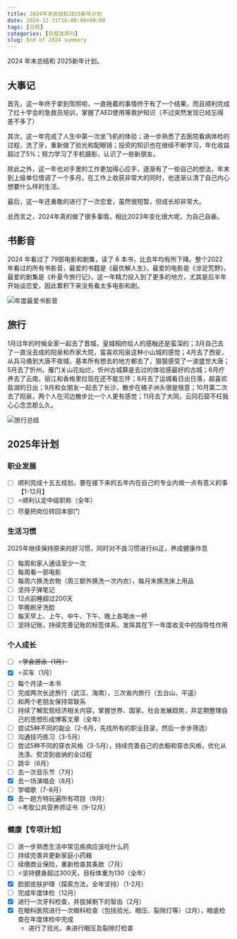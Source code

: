 ```yaml
---
title: 2024年末总结和2025新年计划
date: 2024-12-31T16:08:00+08:00
tags: [日程]
categories: [日程及周刊]
slug: End of 2024 summary
---
```


2024 年末总结和 2025新年计划。

<!--more-->

## 大事记

首先，这一年终于拿到驾照啦，一直拖着的事情终于有了一个结果，而且顺利完成了红十字会的急救员培训，掌握了AED使用等救护知识（不过突然发现已经忘得差不多了）

其次，这一年完成了人生中第一次坐飞机的体验；进一步熟悉了去医院看病体检的过程，洗了牙，重新做了验光和配眼镜；投资的知识也在继续不断学习，年化收益超过了5%；努力学习了手机摄影，认识了一些新朋友。

除此之外，这一年也对手里的工作更加得心应手，逐渐有了一些自己的想法，年末到上级单位借调了一个多月，在工作上收获非常大的同时，也逐渐认清了自己内心想要什么样的生活。

最后，这一年还勇敢的进行了一次恋爱，虽然很短暂，但成长却非常大。

总而言之，2024年真的做了很多事情，相比2023年变化很大呢，为自己自豪。

## 书影音

2024 年看过了 79部电影和剧集，读了 6 本书，比去年均有所下降。整个2022 年看过的所有书影音，最爱的书籍是《最优解人生》，最爱的电影是《涉足荒野》，最爱的剧集是《朴夏今旅行记》，这一年精力投入到了更多的地方，尤其是后半年开始谈恋爱，因此累积下来没有看太多电影和剧。

![年度最爱书影音](https://picped-1301226557.cos.ap-beijing.myqcloud.com/ZK_20241231_年度最爱书影音.png)

## 旅行

1月过年的时候全家一起去了晋城，皇城相府给人的感触还是蛮深的；3月自己去了一直没去成的阳泉和乔家大院，蛮喜欢阳泉这种小山城的感觉；4月去了西安，从兵马俑到大唐不夜城，基本所有想去的地方都去了，狠狠感受了一波盛世大唐；5月去了忻州，雁门关山花灿烂，忻州古城算是去过的体验感最好的古城；6月疗养去了云南，丽江和香格里拉现在还不能忘怀；8月去了运城看日出日落，超喜欢盐湖的日出；9月和女朋友一起去了长沙，散步在橘子洲头很是惬意；10月第二次去了阳泉，两个人在河边散步比一个人更有感觉；11月去了大同，云冈石窟不枉我心心念念那么久。

![旅行总结](https://picped-1301226557.cos.ap-beijing.myqcloud.com/ZK_20241231_旅行总结.png)

## 2025年计划

### 职业发展

- [ ] 顺利完成十五五规划，要在接下来的五年内在自己的专业内做一点有意义的事【1-12月】
- [ ] :star:顺利认定中级职称（全年）
- [ ] 尽量把岗位转回本部门

### 生活习惯

2025年继续保持原来的好习惯，同时对不良习惯进行纠正，养成健康作息

- [ ] 每周和家人通话至少一次
- [ ] 每周看一部电影
- [ ] 每周六换洗衣物（周三额外换洗一次内衣），每月末换洗床上用品
- [ ] 坚持子弹笔记
- [ ] 12点前睡超过200天
- [ ] 早晚刷牙洗脸
- [ ] 每天早上、上午、中午、下午、晚上各喝水一杯
- [ ] 坚持记账，持续完善记账的标签体系，发挥其在下一年度收支中的指导性作用

### 个人成长

- [ ] :star:~~学会游泳（1月）~~
- [x] :star:买车（1月）
- [ ] 每个月读一本书
- [ ] 完成两次长途旅行（武汉、海南），三次省内旅行（五台山、平遥）
- [ ] 和两个老朋友保持常联系
- [ ] 持续了解宏观经济相关内容，掌握世界、国家、社会发展趋势，并定期整理自己的思想形成博客文章（全年）
- [ ] 尝试5种不同的副业（2-6月，先找所有的职业目录，然后一步步筛选）
- [ ] 沟通技巧练习（3-5月）
- [ ] 尝试5种不同的穿衣风格（3-5月），持续完善自己的衣橱和穿衣风格，优化从洗涤、熨烫到收纳的全过程
- [ ] 跳伞（6月）
- [ ] 去一次音乐节（7月）
- [x] 去一场演唱会（8月）
- [ ] 学唱歌（7-8月）
- [x] 去一趟方特玩遍所有项目（9月）
- [ ] :star:考取公共营养师证书（9-12月）

### 健康【专项计划】

- [ ] 进一步熟悉生活中常见疾病应该吃什么药
- [ ] 持续完善并更新家庭小药箱
- [ ] 续缴商业保险，重新检查其条款（7月）
- [ ] :star:坚持健身超过300天，目标体重为130（全年）
- [x] 脸部皮肤护理（探索方法，全年坚持）（1-2月）
- [ ] 完成年度体检（12月）
- [x] 进行一次牙科检查，并拔掉剩下的智齿（2月）
- [x] 在眼科医院进行一次眼科检查（包括验光、眼压、裂隙灯等）（2月），眼底检查在年度体检中完成
  - 进行了验光，未进行眼压及裂隙灯检查
